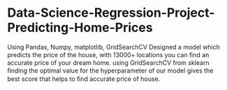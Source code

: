 # Data-Science-Regression-Project-Predicting-Home-Prices
Using Pandas, Numpy, matplotlib, GridSearchCV Designed a model which predicts the price of the house, with 13000+ locations you can ﬁnd an accurate price of your dream home. using GridSearchCV from sklearn ﬁnding the optimal value for the hyperparameter of our model gives the best score that helps to ﬁnd accurate price of house.

